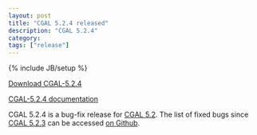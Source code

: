 ```yaml
---
layout: post
title: "CGAL 5.2.4 released"
description: "CGAL 5.2.4"
category:
tags: ["release"]
---
```

{% include JB/setup %}

<i class="bi bi-arrow-down-circle"></i>
<a href="https://github.com/CGAL/cgal/releases/tag/v5.2.4">Download CGAL-5.2.4</a>

<i class="bi bi-book"></i>
<a href="https://doc.cgal.org/5.2.4/Manual/index.html">CGAL-5.2.4 documentation</a>

<p>CGAL 5.2.4 is a bug-fix release for <a href="../../../../2020/12/22/cgal52">CGAL 5.2</a>.
The list of fixed bugs since <a href="../../../../2021/07/06/cgal523">CGAL 5.2.3</a>
can be accessed <a href="https://github.com/CGAL/cgal/issues?q=label%3AMerged_in_5.2.4+-label%3AMerged_in_5.2.3">on Github</a>.</p>
